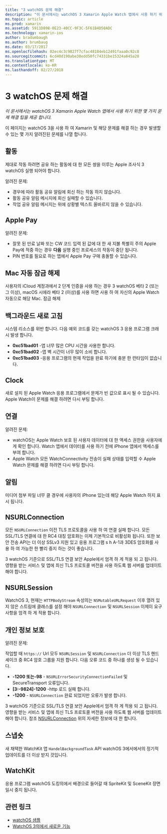 ```yaml
---
title: "3 watchOS 문제 해결"
description: "이 문서에서는 watchOS 3 Xamarin Apple Watch 앱에서 사용 하기 위한 몇 가지 문제 해결 팁을 제공 합니다."
ms.topic: article
ms.prod: xamarin
ms.assetid: 5911D898-0E23-40CC-9F3C-5F61B4D50ADC
ms.technology: xamarin-ios
author: bradumbaugh
ms.author: brumbaug
ms.date: 03/17/2017
ms.openlocfilehash: 02ec4c3c9827f7cfac48184eb12491faaa0c92c8
ms.sourcegitcommit: 6cd40d190abe38edd50fc74331be15324a845a28
ms.translationtype: MT
ms.contentlocale: ko-KR
ms.lasthandoff: 02/27/2018
---
```

# <a name="watchos-3-troubleshooting"></a>3 watchOS 문제 해결

_이 문서에서는 watchOS 3 Xamarin Apple Watch 앱에서 사용 하기 위한 몇 가지 문제 해결 팁을 제공 합니다._

이 페이지는 watchOS 3을 사용 하 여 Xamarin 및 해당 문제를 해결 하는 경우 발생할 수 있는 몇 가지 알려진된 문제를 나열 합니다.

## <a name="activities"></a>활동

제대로 작동 하려면 공유 하는 활동에 대 한 모든 쌍을 이루는 Apple 조사식 3 watchOS 실행 되어야 합니다.

알려진 문제:

- 경우에 따라 활동 공유 알림에 회신 하는 작동 하지 않습니다.
- 활동 공유 알림 메시지에 회신 실패할 수 있습니다.
- 작업 공유 알림 메시지는 위에 상황별 텍스트 올바르지 않을 수 있습니다.


## <a name="apple-pay"></a>Apple Pay

알려진 문제:

- 잘못 된 만료 날짜 또는 CW 코드 입력 된 값에 대 한 새 지불 특별히 주의 Apple Pay에 적중 하는 경우 **다음** 실행 중인 프로세스의 작동이 중단 됩니다.
- PIN 번호를 필요로 하는 앱에서 Apple Pay 구매 충돌할 수 있습니다.



## <a name="auto-mac-unlock"></a>Mac 자동 잠금 해제

사용자의 iCloud 계정과에서 2 단계 인증을 사용 하는 경우 3 watchOS 베타 2 (또는 그 이상), macOS 시에라 베타 2 (이상)를 사용 하면 사용 하 여 자신의 Apple Watch 자동으로 해당 Mac. 잠금 해제



## <a name="background-refresh"></a>백그라운드 새로 고침

시스템 리소스를 위반 합니다. 다음 예외 코드를 갖는 watchOS 3 응용 프로그램 크래시 발생 합니다.

- **0xc51bad01** -앱 너무 많은 CPU 시간을 사용한 합니다.
- **0xc51bad02** -앱 벽 시간이 너무 많이 소비 합니다.
- **0xc51bad03** -응용 프로그램의 현재 작업을 완료 하기에 충분 한 런타임이 없습니다.



## <a name="clock"></a>Clock

새로 설치 된 Apple Watch 응용 프로그램에서 문제가 빈 값으로 표시 될 수 있습니다. Apple Watch이 문제를 해결 하려면 다시 부팅 합니다.


## <a name="connectivity"></a>연결

알려진 문제:

- watchOS는 Apple Watch 보호 된 사용자 데이터에 대 한 액세스 권한을 사용자에 게 확인 합니다. Watch 앱에서 데이터를 사용 하기 전에 iPhone 앱에서 액세스를 부여 합니다.
- Apple Watch 모든 WatchConnectivity 전송이 실패 상태를 입력할 수 Apple Watch 문제를 해결 하려면 다시 부팅 합니다.


## <a name="notifications"></a>알림

미디어 첨부 파일 너무 클 경우에 사용자의 iPhone 있는데 해당 Apple Watch 하지 표시 됩니다.


## <a name="nsurlconnection"></a>NSURLConnection

모든 `NSURLConnection` 이전 TLS 프로토콜을 사용 하 여 연결 실패 합니다. 모든 SSL/TLS 연결에 대 한 RC4 대칭 암호화는 이제 기본적으로 비활성화 됩니다. 또한 보안 전송 API는 더 이상 SSLv3 지원 있고 응용 프로그램 s h A-1과 3DES 암호화를 사용 하 여 가능한 한 빨리 중지 하는 것이 좋습니다.

3 watchOS 기준으로 SSL/TLS 연결 보안 Apple에서 엄격 하 게 적용 되 고 됩니다. 영향을 받는 서비스 및 앱에 최신 TLS 프로토콜 버전을 사용 하도록 웹 서버를 업데이트 해야 합니다.


## <a name="nsurlsession"></a>NSURLSession

WatchOS 3, 현재는 `HTTPBodyStream` 속성의는 `NSMutableURLRequest` 이후 열려 있지 않은 스트림에 클래스를 설정 해야 `NSURLConnection` 및 `NSURLSession` 이제이 요구 사항을 엄격 하 게 적용 합니다.


## <a name="privacy"></a>개인 정보 보호

알려진 문제:

작업할 때 `https://` Url 모두 `NSURLSession` 및 `NSURLConnection` 더 이상 TLS 핸드셰이크 중 RC4 암호 그룹을 지원 합니다. 다음 오류 코드 중 하나를 생성 될 수 있습니다.

- **-1200 또는-98** - `NSURLErrorSecurityConnectionFailed` 및 SecureTransport 오류입니다.
- **[3:-9824]-1200** -http 로드 실패 합니다.
- **-1200**  -  `NSURLConnection` 완료 되었지만 오류가 발생 합니다.

3 watchOS 기준으로 SSL/TLS 연결 보안 Apple에서 엄격 하 게 적용 되 고 됩니다. 영향을 받는 서비스 및 앱에 최신 TLS 프로토콜 버전을 사용 하도록 웹 서버를 업데이트 해야 합니다. 참조 [NSURLConnection](#NSURLConnection) 위의 자세한 정보에 대 한 합니다.


## <a name="snapshots"></a>스냅숏

새 채택한 WatchKit 앱 `HandelBackgroundTask` API watchOS 3에서에서의 정기적 업데이트를 더 이상 받지 것입니다. 


## <a name="watchkit"></a>WatchKit

응용 프로그램 watchOS 도킹의에서 배경으로 들어갈 때 SpriteKit 및 SceneKit 장면 일시 중지 됩니다.


## <a name="related-links"></a>관련 링크

- [watchOS 샘플](https://developer.xamarin.com/samples/watchos/all/)
- [WatchOS 3의에서 새로운 기능](https://developer.apple.com/library/prerelease/content/releasenotes/General/WhatsNewInwatchOS/Articles/watchOS3.html#//apple_ref/doc/uid/TP40017085-SW1)
